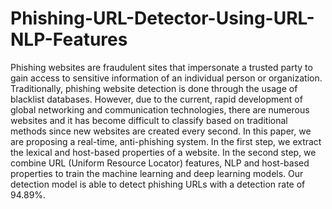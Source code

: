 # Phishing-URL-Detector-Using-URL-NLP-Features

Phishing websites are fraudulent sites that impersonate a trusted party to gain access to sensitive information of an individual person or organization. Traditionally, phishing website detection is done through the usage of blacklist databases. However, due to the current, rapid development of global networking and communication technologies, there are numerous websites and it has become difficult to classify based on traditional methods since new websites are created every second. In this paper, we are proposing a real-time, anti-phishing system. In the first step, we extract the lexical and host-based properties of a website. In the second step, we combine URL (Uniform Resource Locator) features, NLP and host-based properties to train the machine learning and deep learning models. Our detection model is able to detect phishing URLs with a detection rate of 94.89%.
